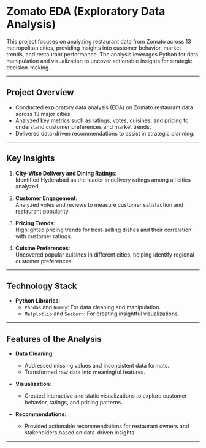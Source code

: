 # Zomato EDA (Exploratory Data Analysis)

This project focuses on analyzing restaurant data from Zomato across 13 metropolitan cities, providing insights into customer behavior, market trends, and restaurant performance. The analysis leverages Python for data manipulation and visualization to uncover actionable insights for strategic decision-making.

---

## Project Overview

- Conducted exploratory data analysis (EDA) on Zomato restaurant data across 13 major cities.
- Analyzed key metrics such as ratings, votes, cuisines, and pricing to understand customer preferences and market trends.
- Delivered data-driven recommendations to assist in strategic planning.

---

## Key Insights

1. **City-Wise Delivery and Dining Ratings**:  
   Identified Hyderabad as the leader in delivery ratings among all cities analyzed.
   
2. **Customer Engagement**:  
   Analyzed votes and reviews to measure customer satisfaction and restaurant popularity.
   
3. **Pricing Trends**:  
   Highlighted pricing trends for best-selling dishes and their correlation with customer ratings.

4. **Cuisine Preferences**:  
   Uncovered popular cuisines in different cities, helping identify regional customer preferences.

---

## Technology Stack

- **Python Libraries**:
  - `Pandas` and `NumPy`: For data cleaning and manipulation.
  - `Matplotlib` and `Seaborn`: For creating insightful visualizations.

---

## Features of the Analysis

- **Data Cleaning**:
  - Addressed missing values and inconsistent data formats.
  - Transformed raw data into meaningful features.

- **Visualization**:
  - Created interactive and static visualizations to explore customer behavior, ratings, and pricing patterns.

- **Recommendations**:
  - Provided actionable recommendations for restaurant owners and stakeholders based on data-driven insights.

---


